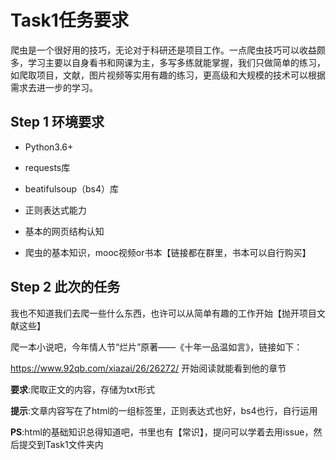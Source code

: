 # Task1任务要求

爬虫是一个很好用的技巧，无论对于科研还是项目工作。一点爬虫技巧可以收益颇多，学习主要以自身看书和网课为主，多写多练就能掌握，我们只做简单的练习，如爬取项目，文献，图片视频等实用有趣的练习，更高级和大规模的技术可以根据需求去进一步的学习。

## Step 1 环境要求

- Python3.6+

- requests库
- beatifulsoup（bs4）库
- 正则表达式能力
- 基本的网页结构认知
- 爬虫的基本知识，mooc视频or书本【链接都在群里，书本可以自行购买】

## Step 2 此次的任务

我也不知道我们去爬一些什么东西，也许可以从简单有趣的工作开始【抛开项目文献这些】

爬一本小说吧，今年情人节“烂片”原著——《十年一品温如言》，链接如下：

https://www.92qb.com/xiazai/26/26272/ 开始阅读就能看到他的章节

__要求__:爬取正文的内容，存储为txt形式

__提示__:文章内容写在了html的一组标签里，正则表达式也好，bs4也行，自行运用

__PS__:html的基础知识总得知道吧，书里也有【常识】，提问可以学着去用issue，然后提交到Task1文件夹内





